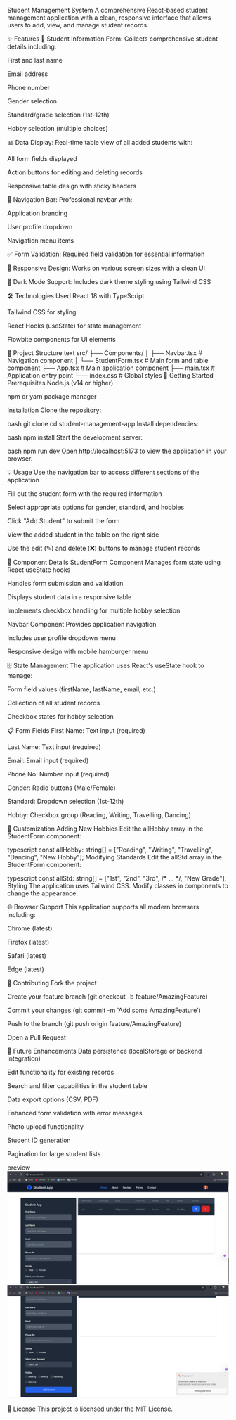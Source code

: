 Student Management System
A comprehensive React-based student management application with a clean, responsive interface that allows users to add, view, and manage student records.

✨ Features
📝 Student Information Form: Collects comprehensive student details including:

First and last name

Email address

Phone number

Gender selection

Standard/grade selection (1st-12th)

Hobby selection (multiple choices)

📊 Data Display: Real-time table view of all added students with:

All form fields displayed

Action buttons for editing and deleting records

Responsive table design with sticky headers

🧭 Navigation Bar: Professional navbar with:

Application branding

User profile dropdown

Navigation menu items

✅ Form Validation: Required field validation for essential information

📱 Responsive Design: Works on various screen sizes with a clean UI

🌙 Dark Mode Support: Includes dark theme styling using Tailwind CSS

🛠️ Technologies Used
React 18 with TypeScript

Tailwind CSS for styling

React Hooks (useState) for state management

Flowbite components for UI elements

📁 Project Structure
text
src/
├── Components/
│   ├── Navbar.tsx          # Navigation component
│   └── StudentForm.tsx     # Main form and table component
├── App.tsx                 # Main application component
├── main.tsx               # Application entry point
└── index.css              # Global styles
🚀 Getting Started
Prerequisites
Node.js (v14 or higher)

npm or yarn package manager

Installation
Clone the repository:

bash
git clone <your-repo-url>
cd student-management-app
Install dependencies:

bash
npm install
Start the development server:

bash
npm run dev
Open http://localhost:5173 to view the application in your browser.

💡 Usage
Use the navigation bar to access different sections of the application

Fill out the student form with the required information

Select appropriate options for gender, standard, and hobbies

Click "Add Student" to submit the form

View the added student in the table on the right side

Use the edit (✎) and delete (❌) buttons to manage student records

🔧 Component Details
StudentForm Component
Manages form state using React useState hooks

Handles form submission and validation

Displays student data in a responsive table

Implements checkbox handling for multiple hobby selection

Navbar Component
Provides application navigation

Includes user profile dropdown menu

Responsive design with mobile hamburger menu

🗄️ State Management
The application uses React's useState hook to manage:

Form field values (firstName, lastName, email, etc.)

Collection of all student records

Checkbox states for hobby selection

📋 Form Fields
First Name: Text input (required)

Last Name: Text input (required)

Email: Email input (required)

Phone No: Number input (required)

Gender: Radio buttons (Male/Female)

Standard: Dropdown selection (1st-12th)

Hobby: Checkbox group (Reading, Writing, Travelling, Dancing)

🎨 Customization
Adding New Hobbies
Edit the allHobby array in the StudentForm component:

typescript
const allHobby: string[] = ["Reading", "Writing", "Travelling", "Dancing", "New Hobby"];
Modifying Standards
Edit the allStd array in the StudentForm component:

typescript
const allStd: string[] = ["1st", "2nd", "3rd", /* ... */, "New Grade"];
Styling
The application uses Tailwind CSS. Modify classes in components to change the appearance.

🌐 Browser Support
This application supports all modern browsers including:

Chrome (latest)

Firefox (latest)

Safari (latest)

Edge (latest)

🤝 Contributing
Fork the project

Create your feature branch (git checkout -b feature/AmazingFeature)

Commit your changes (git commit -m 'Add some AmazingFeature')

Push to the branch (git push origin feature/AmazingFeature)

Open a Pull Request

🔮 Future Enhancements
Data persistence (localStorage or backend integration)

Edit functionality for existing records

Search and filter capabilities in the student table

Data export options (CSV, PDF)

Enhanced form validation with error messages

Photo upload functionality

Student ID generation

Pagination for large student lists

preview
![alt text](<Screenshot 2025-08-25 182339.png>)
![alt text](<Screenshot 2025-08-25 182418.png>)

📄 License
This project is licensed under the MIT License.